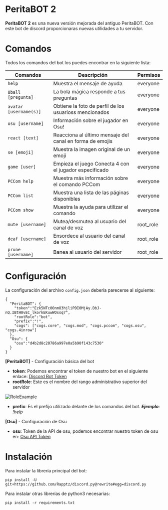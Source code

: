 # PeritaBOT 2


**PeritaBOT 2** es una nueva versión mejorada del antiguo PeritaBOT. Con este bot de discord proporcionaras nuevas utilidades a tu servidor.

# Comandos
Todos los comandos del bot los puedes encontrar en la siguiente lista:

|Comandos                 |Descripción                                             |Permisos      |
|-------------------------|--------------------------------------------------------|--------------|
|`help`                   |Muestra el mensaje de ayuda                             |everyone      |
|`8ball [pregunta]`       |La bola mágica responde a tus preguntas                 |everyone      |
|`avatar [username(s)]`   |Obtiene la foto de perfil de los usuarioss mencionados  |everyone      |
|`osu [username]`         |Información sobre el jugador en Osu!                    |everyone      |
|`react [text]`           |Reacciona al último mensaje del canal en forma de emojis|everyone      |
|`se [emoji]`             |Muestra la imagen original de un emoji                  |everyone      |
|`game [user]`            |Empieza el juego Conecta 4 con el jugador especificado  |everyone      |
|`PCCom help`             |Muestra más información sobre el comando PCCom          |everyone      |
|`PCCom list`             |Muestra una lista de las páginas disponibles            |everyone      |
|`PCCom show`             |Muestra la ayuda para utilizar el comando               |everyone      |
|`mute [username]`        |Mutea/desmutea al usuario del canal de voz              |root_role     |
|`deaf [username]`        |Ensordece al usuario del canal de voz                   |root_role     |
|`prune [username]`       |Banea al usuario del servidor                           |root_role     |

# Configuración
La configuración del archivo `config.json` debería parecerse al siguiente:

    {
      "PeritaBOT": {
        "token":"Ezk5NTc0Onm83hjliPDI0MjAy.DbJ-nQ.IBtH0vEC_lkorkEKuwWOssq7",
        "rootRole":"bot",
        "prefix":"!",
        "cogs": ["cogs.core", "cogs.mod", "cogs.pccom", "cogs.osu", "cogs.4inrow"]
      },
      "Osu": {
        "osu":"d4b2d8c20786a997e0a5b90f143c7530"
      }
    }

**[PeritaBOT]** - Configuración básica del bot

 - **token**: Podemos encontrar el token de nuestro bot en el siguiente enlace: [Discord Bot Token](https://discordapp.com/developers/applications/me)
 - **rootRole**: Este es el nombre del rango administrativo superior del servidor

 ![RoleExample](https://i.imgur.com/XFyf7sd.png)

 - **prefix**: Es el prefijo utilizado delante de los comandos del bot.
 ***Ejemplo***: *!help*

**[Osu]** - Configuración de Osu

 - **osu**: Token de la API de osu, podemos encontrar nuestro token de osu en: [Osu API Token](https://osu.ppy.sh/p/api)

# Instalación
Para instalar la librería principal del bot:

    pip install -U git+https://github.com/Rapptz/discord.py@rewrite#egg=discord.py

Para instalar otras librerías de python3 necesarias:

    pip install -r requirements.txt